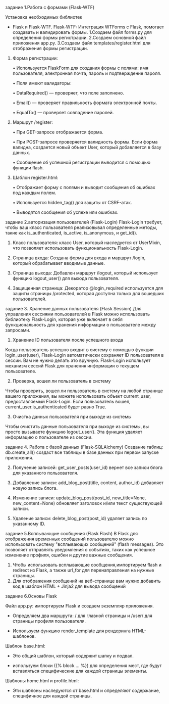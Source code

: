 задание 1.Работа с формами (Flask-WTF)

Установка необходимых библиотек
- Flask и Flask-WTF.
Flask-WTF: Интеграция WTForms с Flask, помогает создавать и валидировать формы.
1.Создаем файл forms.py для определения формы регистрации.
2.Создаем основной файл приложения app.py.
3.Создаем файл templates/register.html для отображения формы регистрации.
1. Форма регистрации:

   • Используется FlaskForm для создания формы с полями: имя пользователя, электронная почта, пароль и подтверждение пароля.

   • Поля имеют валидаторы:

     • DataRequired() — проверяет, что поле заполнено.

     • Email() — проверяет правильность формата электронной почты.

     • EqualTo() — проверяет совпадение паролей.

2. Маршрут /register:

   • При GET-запросе отображается форма.

   • При POST-запросе проверяется валидность формы. Если форма валидна, создается новый объект User, который добавляется в базу данных.

   • Сообщение об успешной регистрации выводится с помощью функции flash.

3. Шаблон register.html:

   • Отображает форму с полями и выводит сообщения об ошибках под каждым полем.

   • Используется hidden_tag() для защиты от CSRF-атак.

   • Выводятся сообщения об успехе или ошибках.


задание 2.авторизация пользователей (Flask-Login)
Flask-Login требует, чтобы ваш класс пользователя реализовывал определенные методы, такие как is_authenticated, is_active, is_anonymous, и get_id().
1. Класс пользователя:  класс User, который наследуется от UserMixin, что позволяет использовать функциональность Flask-Login.

2. Страница входа: Создана форма для входа и маршрут /login, который обрабатывает вводимые данные.

3. Страница выхода: Добавлен маршрут /logout, который использует функцию logout_user() для выхода пользователя.

4. Защищенная страница: Декоратор @login_required используется для защиты страницы /protected, которая доступна только для вошедших пользователей.


задание 3. Хранение данных пользователя (Flask Session)
Для управления сессиями пользователей в Flask можно использовать библиотеку Flask-Login, которая уже включает в себя функциональность для хранения информации о пользователе между запросами.
1. Хранение ID пользователя после успешного входа

Когда пользователь успешно входит в систему с помощью функции login_user(user), Flask-Login автоматически сохраняет ID пользователя в сессии. Вам не нужно делать это вручную. Flask-Login использует механизм сессий Flask для хранения информации о текущем пользователе.

2. Проверка, вошел ли пользователь в систему

Чтобы проверить, вошел ли пользователь в систему на любой странице вашего приложения, вы можете использовать объект current_user, предоставляемый Flask-Login. Если пользователь вошел, current_user.is_authenticated будет равно True.

3. Очистка данных пользователя при выходе из системы

Чтобы очистить данные пользователя при выходе из системы, вы просто вызываете функцию logout_user(). Эта функция удаляет информацию о пользователе из сессии.


задание 4. Работа с базой данных (Flask-SQLAlchemy)
 Создание таблиц: db.create_all() создаст все таблицы в базе данных при первом запуске приложения.

2. Получение записей: get_user_posts(user_id) вернет все записи блога для указанного пользователя.

3. Добавление записи: add_blog_post(title, content, author_id) добавляет новую запись блога.

4. Изменение записи: update_blog_post(post_id, new_title=None, new_content=None) обновляет заголовок и/или текст существующей записи.

5. Удаление записи: delete_blog_post(post_id) удаляет запись по указанному ID.


задание 5.Всплывающие сообщения (Flask Flash)
В Flask для отображения временных сообщений пользователю можно использовать систему "всплывающих сообщений" (flash messages). Это позволяет отправлять уведомления о событиях, таких как успешное изменение профиля, ошибки и другие важные сообщения.
1. Чтобы использовать всплывающие сообщения,импортируем flash и redirect из Flask, а также url_for для перенаправления на нужные страницы.
2. Для отображения сообщений на веб-странице вам нужно добавить код в шаблон HTML + Jinja2 для вывода сообщений

задание 6.Основы Flask

 Файл app.py: импортируем Flask и создаем экземпляр приложения.

   - Определяем два маршрута: / для главной страницы и /user/<username> для страницы профиля пользователя.

   - Используем функцию render_template для рендеринга HTML-шаблонов.

 Шаблон base.html:

   - Это общий шаблон, который содержит шапку и подвал.

   - используем блоки ({% block ... %}) для определения мест, где будут вставляться специфические для каждой страницы элементы.

 Шаблоны home.html и profile.html:

   - Эти шаблоны наследуются от base.html и определяют содержание, специфичное для каждой страницы.

